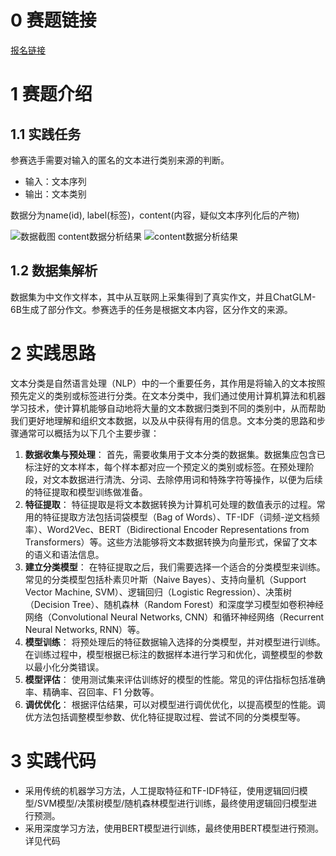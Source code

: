 # 0 赛题链接
[报名链接](https://challenge.xfyun.cn/topic/info?type=text-detector&option=ssgy&ch=ymfk4uU)
# 1 赛题介绍

## 1.1 实践任务
参赛选手需要对输入的匿名的文本进行类别来源的判断。
- 输入：文本序列
- 输出：文本类别

数据分为name(id), label(标签)，content(内容，疑似文本序列化后的产物)

![数据截图](https://img.ziuch.top/i/2023/09/01/image-2.png)
content数据分析结果
![content数据分析结果](https://img.ziuch.top/i/2023/09/01/image-2_1.png)

## 1.2 数据集解析
数据集为中文作文样本，其中从互联网上采集得到了真实作文，并且ChatGLM-6B生成了部分作文。参赛选手的任务是根据文本内容，区分作文的来源。

# 2 实践思路
文本分类是自然语言处理（NLP）中的一个重要任务，其作用是将输入的文本按照预先定义的类别或标签进行分类。在文本分类中，我们通过使用计算机算法和机器学习技术，使计算机能够自动地将大量的文本数据归类到不同的类别中，从而帮助我们更好地理解和组织文本数据，以及从中获得有用的信息。文本分类的思路和步骤通常可以概括为以下几个主要步骤：

1. **数据收集与预处理**： 首先，需要收集用于文本分类的数据集。数据集应包含已标注好的文本样本，每个样本都对应一个预定义的类别或标签。在预处理阶段，对文本数据进行清洗、分词、去除停用词和特殊字符等操作，以便为后续的特征提取和模型训练做准备。
2. **特征提取**： 特征提取是将文本数据转换为计算机可处理的数值表示的过程。常用的特征提取方法包括词袋模型（Bag of Words）、TF-IDF（词频-逆文档频率）、Word2Vec、BERT（Bidirectional Encoder Representations from Transformers）等。这些方法能够将文本数据转换为向量形式，保留了文本的语义和语法信息。
3. **建立分类模型**： 在特征提取之后，我们需要选择一个适合的分类模型来训练。常见的分类模型包括朴素贝叶斯（Naive Bayes）、支持向量机（Support Vector Machine, SVM）、逻辑回归（Logistic Regression）、决策树（Decision Tree）、随机森林（Random Forest）和深度学习模型如卷积神经网络（Convolutional Neural Networks, CNN）和循环神经网络（Recurrent Neural Networks, RNN）等。
4. **模型训练**： 将预处理后的特征数据输入选择的分类模型，并对模型进行训练。在训练过程中，模型根据已标注的数据样本进行学习和优化，调整模型的参数以最小化分类错误。
5. **模型评估**： 使用测试集来评估训练好的模型的性能。常见的评估指标包括准确率、精确率、召回率、F1 分数等。
6. **调优优化**： 根据评估结果，可以对模型进行调优优化，以提高模型的性能。调优方法包括调整模型参数、优化特征提取过程、尝试不同的分类模型等。

# 3 实践代码
- 采用传统的机器学习方法，人工提取特征和TF-IDF特征，使用逻辑回归模型/SVM模型/决策树模型/随机森林模型进行训练，最终使用逻辑回归模型进行预测。
- 采用深度学习方法，使用BERT模型进行训练，最终使用BERT模型进行预测。
详见代码
